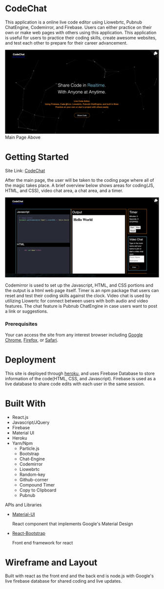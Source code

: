 # CodeChat 

This application is a online live code editor using Liowebrtc, Pubnub ChatEngine, Codemirror, and Firebase. Users can either practice on their own or make web pages with others using this application. This application is useful for users to practice their coding skills, create awesome websites, and test each other to prepare for their career advancement. 

![index](images/Screen1.png)
Main Page Above 

# Getting Started 

Site Link: [CodeChat](https://codechat-v1.herokuapp.com/)

After the main page, the user will be taken to the coding page where all of the magic takes place. A brief overview below shows areas for coding(JS, HTML, and CSS), video chat area, a chat area, and a timer. 

![codepage](images/Screen2.png)

Codemirror is used to set up the Javascript, HTML, and CSS portions and the output is a html web page itself. Timer is an npm package that users can reset and test their coding skills against the clock. Video chat is used by utilizing Liowertc for connect between users with both audio and video features. The chat feature is Pubnub ChatEngine in case users want to post a link or suggestions. 

### Prerequisites

Your can access the site from any interest browser including [Google Chrome](https://www.google.com/chrome/), [Firefox](https://www.mozilla.org/en-US/firefox/new/), or [Safari](https://www.apple.com/safari/). 

# Deployment

This site is deployed through [heroku](https://codechat-v1.herokuapp.com/), and uses Firebase Database to store information of the code(HTML, CSS, and Javascript). Firebase is used as a live database to share code edits with each user in the same session. 

# Built With 
* React.js 
* Javascript/JQuery
* Firebase
* Material UI
* Heroku
* Yarn/Npm
  - Particle.js
  - Bootstrap
  - Chat-Engine
  - Codemirror
  - Liowebrtc
  - Random-key
  - Github-corner
  - Compound Timer
  - Copy to Clipboard
  - Pubnub

APIs and Libraries
* [Material-UI](https://material-ui.com/)

    React component that implements Google's Material Design 

* [React-Bootstrap](https://react-bootstrap.github.io/)
  
  Front end framework for react

# Wireframe and Layout

Built with react as the front end and the back end is node.js with Google's live firebase database for shared coding and live updates.